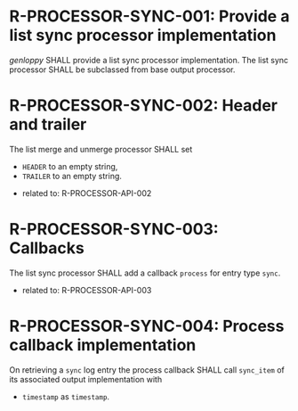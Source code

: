 # R-PROCESSOR-SYNC-001: Provide a list sync processor implementation #
*genloppy* SHALL provide a list sync processor implementation.
The list sync processor SHALL be subclassed from base output processor.

# R-PROCESSOR-SYNC-002: Header and trailer #
The list merge and unmerge processor SHALL set
-   `HEADER` to an empty string,
-   `TRAILER` to an empty string.

*   related to: R-PROCESSOR-API-002

# R-PROCESSOR-SYNC-003: Callbacks #
The list sync processor SHALL add a callback `process` for entry type `sync`.

*   related to: R-PROCESSOR-API-003

# R-PROCESSOR-SYNC-004: Process callback implementation #
On retrieving a `sync` log entry the process callback SHALL call `sync_item` of its associated output implementation with
-   `timestamp` as `timestamp`.
